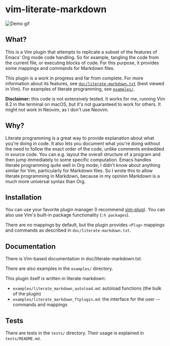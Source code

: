 # vim-literate-markdown

![Demo gif](demo.gif)

## What?

This is a Vim plugin that attempts to replicate a subset of the features of Emacs' Org mode code handling.
So for example, tangling the code from the current file, or executing blocks of code.
For this purpose, it provides some mappings and commands for Markdown files.

This plugin is a work in progress and far from complete.
For more information about its features, see [`doc/literate-markdown.txt`](doc/literate-markdown.txt) (best viewed in Vim).
For examples of literate programming, see [`examples/`](examples/).

**Disclaimer:** this code is not extensively tested. It works for me, running Vim 8.2 in the terminal on macOS, but it's not guaranteed to work for others. It might not work in Neovim, as I don't use Neovim.

## Why?

Literate programming is a great way to provide explanation about what you're doing in code.
It also lets you document what you're doing without the need to follow the exact order of the code, unlike comments embedded in source code.
You can e.g. layout the overall structure of a program and then jump immediately to some specific computation.
Emacs handles literate programming quite well in Org mode; I didn't know about anything similar for Vim, particularly for Markdown files.
So I wrote this to allow literate programming in Markdown, because in my opinion Markdown is a much more universal syntax than Org.

## Installation

You can use your favorite plugin manager (I recommend [vim-plug](https://github.com/junegunn/vim-plug)).
You can also use Vim's built-in package functionality (`:h packages`).

There are no mappings by default, but the plugin provides `<Plug>` mappings and commands as described in `doc/literate-markdown.txt`.

## Documentation
There is Vim-based documentation in doc/literate-markdown.txt.

There are also examples in the `examples/` directory.

This plugin itself is written in literate markdown:
- `examples/literate_markdown_autoload.md`: autoload functions (the bulk of the plugin)
- `examples/literate_markdown_ftplugin.md`: the interface for the user -- commands and mappings

## Tests
There are tests in the `tests/` directory.
Their usage is explained in `tests/README.md`.
